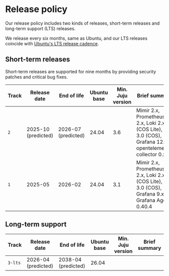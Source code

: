 # Release policy

Our release policy includes two kinds of releases, short-term releases and long-term support (LTS) releases.

We release every six months, same as Ubuntu, and our LTS releases coincide with [Ubuntu's LTS release cadence](https://ubuntu.com/about/release-cycle).

## Short-term releases
Short-term releases are supported for nine months by providing security patches and critical bug fixes.

| Track   | Release date        | End of life         | Ubuntu base | Min. Juju version | Brief summary                                                                                     |
|---------|---------------------|---------------------|-------------|-------------------|---------------------------------------------------------------------------------------------------|
| `2`     | 2025-10 (predicted) | 2026-07 (predicted) | 24.04       | 3.6               |  Mimir 2.x, Prometheus 2.x, Loki 2.x (COS Lite), Loki 3.0 (COS), Grafana 12.x, opentelemetry-collector 0.x |
| `1`     | 2025-05             | 2026-02             | 24.04       | 3.1               | Mimir 2.x, Prometheus 2.x, Loki 2.x (COS Lite), Loki 3.0 (COS), Grafana 9.x, Grafana Agent 0.40.4 |



## Long-term support


| Track   | Release date        | End of life         | Ubuntu base | Min. Juju version | Brief summary                                                                                     |
|---------|---------------------|---------------------|-------------|-------------------|---------------------------------------------------------------------------------------------------|
| `3-lts` | 2026-04 (predicted) | 2038-04 (predicted) | 26.04       |                   |                                                                                                   |
